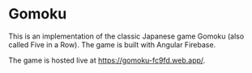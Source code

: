 # Gomoku

This is an implementation of the classic Japanese game Gomoku (also called Five in a Row). The game is built with Angular Firebase.

The game is hosted live at https://gomoku-fc9fd.web.app/.